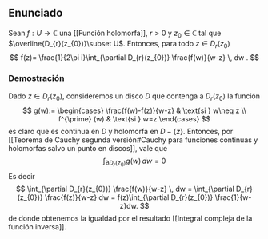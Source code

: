 
## Enunciado

Sean $f:U\to \mathbb{C}$ una [[Función holomorfa]], $r > 0$ y $z_{0} \in\mathbb{C}$ tal que $\overline{D_{r}(z_{0})}\subset U$. Entonces, para todo $z \in D_{r}(z_{0})$
$$
f(z)= \frac{1}{2\pi i}\int_{\partial D_{r}(z_{0})} \frac{f(w)}{w-z} \, dw .
$$
### Demostración

Dado $z \in D_{r}(z_{0})$, consideremos un disco $D$ que contenga a $D_{r}(z_{0})$ la función
$$
g(w):=
\begin{cases}
\frac{f(w)-f(z)}{w-z}  & \text{si } w\neq z \\
f^{\prime} (w)  & \text{si } w=z
\end{cases}
$$
es claro que es continua en $D$ y holomorfa en $D-\{ z \}$. Entonces, por [[Teorema de Cauchy segunda versión#Cauchy para funciones continuas y holomorfas salvo un punto en discos]], vale que 
$$
\int_{\partial D_{r}(z_{0})}g(w) \, dw =0
$$
Es decir
$$
\int_{\partial D_{r}(z_{0})} \frac{f(w)}{w-z} \, dw = \int_{\partial D_{r}(z_{0})} \frac{f(z)}{w-z} dw = f(z)\int_{\partial D_{r}(z_{0})} \frac{1}{w-z}dw.
$$
de donde obtenemos la igualdad por el resultado [[Integral compleja de la función inversa]].